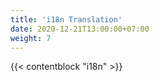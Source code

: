 ```yaml
---
title: 'i18n Translation'
date: 2020-12-21T13:00:00+07:00
weight: 7
---
```


{{< contentblock "i18n" >}}
